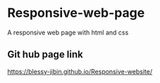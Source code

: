 # Responsive-web-page
A responsive web page with html and css
## Git hub page link
https://blessy-jibin.github.io/Responsive-website/
